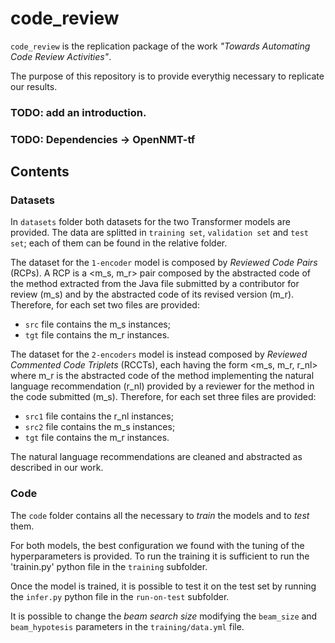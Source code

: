 # code_review

`code_review` is the replication package of the work *"Towards Automating Code Review Activities"*.

The purpose of this repository is to provide everythig necessary to replicate our results.

### TODO: add an introduction.

### TODO: Dependencies -> OpenNMT-tf

## Contents

### Datasets

In `datasets` folder both datasets for the two Transformer models are provided. The data are splitted in `training set`, `validation set` and `test set`; each of them can be found in the relative folder.

The dataset for the `1-encoder` model is composed by *Reviewed Code Pairs* (RCPs). A RCP is a <m_s, m_r> pair composed by the abstracted code of the method extracted from the Java file submitted by a contributor for review (m_s) and by the abstracted code of its revised version (m_r). Therefore, for each set two files are provided: 
  - `src` file contains the m_s instances; 
  - `tgt` file contains the m_r instances.
  
The dataset for the `2-encoders` model is instead composed by *Reviewed Commented Code Triplets* (RCCTs), each having the form  <m_s, m_r, r_nl> where m_r is the abstracted code of the method implementing the natural language recommendation (r_nl) provided by a reviewer for the method in the code submitted (m_s). Therefore, for each set three files are provided:
  - `src1` file contains the r_nl instances;
  - `src2` file contains the m_s instances;
  - `tgt` file contains the m_r instances.
  
The natural language recommendations are cleaned and abstracted as described in our work.
  
### Code

The `code` folder contains all the necessary to *train* the models and to *test* them.

For both models, the best configuration we found with the tuning of the hyperparameters is provided. To run the training it is sufficient to run the 'trainin.py' python file in the `training` subfolder.

Once the model is trained, it is possible to test it on the test set by running the `infer.py` python file in the `run-on-test` subfolder.

It is possible to change the *beam search size* modifying the `beam_size` and `beam_hypotesis` parameters in the `training/data.yml` file.

